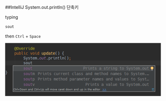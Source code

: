 ##IntelliJ System.out.println() 단축키

typing

```java
sout
```

then `Ctrl` + `Space`

![screenshot](./system.out.println-shortcut.png)
